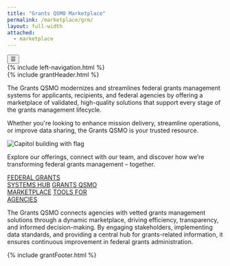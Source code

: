 ```yaml
---
title: "Grants QSMO Marketplace"
permalink: /marketplace/grm/
layout: full-width
attached:
  - marketplace
---
```


<div class="grid-container">
<button class="menu-toggle" onclick="toggleSidebar()">☰</button>
  <div id="esgms-header" class="grid-row">
    {% include left-navigation.html %}
    <div class="column-left desktop:grid-col-9">
      {% include grantHeader.html %}
      <div class="home-content">
        <div class="intro-text">
      <div class="text">
        <p>The Grants QSMO modernizes and streamlines federal grants management systems for applicants, recipients, and federal agencies by offering a marketplace of validated, high-quality solutions that support every stage of the grants management lifecycle.</p>
        <p>Whether you're looking to enhance mission delivery, streamline operations, or improve data sharing, the Grants QSMO is your trusted resource.</p>
      </div>
      <div class="image">
        <img src="{{site.baseurl}}/assets/images/marketplace/Capitol.svg" alt="Capitol building with flag">
      </div>
    </div>
     <p class="italic-bold">
          Explore our offerings, connect with our team, and discover how we’re transforming federal grants management – together.
        </p>
    <div class="buttons">
      <a href="{{site.baseurl}}/marketplace/marketplace-catalog/federal/" class="button">FEDERAL GRANTS <br>SYSTEMS HUB</a>
      <a href="{{site.baseurl}}/marketplace/marketplace-catalog/" class="button">GRANTS QSMO <br>MARKETPLACE</a>
      <a href="{{site.baseurl}}/marketplace/resources/" class="button">TOOLS FOR <br>AGENCIES</a>
    </div>
    <p class="paragraph">
      The Grants QSMO connects agencies with vetted grants management solutions through a dynamic marketplace, driving efficiency, transparency, and informed decision-making. By engaging stakeholders, implementing data standards, and providing a central hub for grants-related information, it ensures continuous improvement in federal grants administration.
    </p>
    </div>
      {% include grantFooter.html %}
    </div> 
  </div>
</div>
